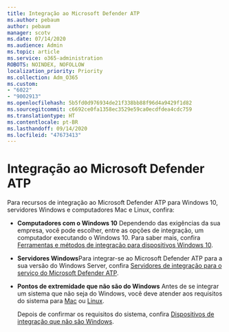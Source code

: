 ```yaml
---
title: Integração ao Microsoft Defender ATP
ms.author: pebaum
author: pebaum
manager: scotv
ms.date: 07/14/2020
ms.audience: Admin
ms.topic: article
ms.service: o365-administration
ROBOTS: NOINDEX, NOFOLLOW
localization_priority: Priority
ms.collection: Adm_O365
ms.custom:
- "6022"
- "9002913"
ms.openlocfilehash: 5b5fd0d976934de21f338bb88f96d4a9429f1d82
ms.sourcegitcommit: c6692ce0fa1358ec3529e59ca0ecdfdea4cdc759
ms.translationtype: HT
ms.contentlocale: pt-BR
ms.lasthandoff: 09/14/2020
ms.locfileid: "47673413"
---
```

# <a name="onboarding-microsoft-defender-atp"></a>Integração ao Microsoft Defender ATP

Para recursos de integração ao Microsoft Defender ATP para Windows 10, servidores Windows e computadores Mac e Linux, confira: 

- **Computadores com o Windows 10** Dependendo das exigências da sua empresa, você pode escolher, entre as opções de integração, um computador executando o Windows 10. Para saber mais, confira [Ferramentas e métodos de integração para dispositivos Windows 10](https://docs.microsoft.com/windows/security/threat-protection/microsoft-defender-atp/configure-endpoints). 

- **Servidores Windows**Para integrar-se ao Microsoft Defender ATP para a sua versão do Windows Server, confira [Servidores de integração para o serviço do Microsoft Defender ATP](https://docs.microsoft.com/windows/security/threat-protection/microsoft-defender-atp/configure-server-endpoints).

- **Pontos de extremidade que não são do Windows**  Antes de se integrar um sistema que não seja do Windows, você deve atender aos requisitos do sistema para [Mac](https://docs.microsoft.com/windows/security/threat-protection/microsoft-defender-atp/microsoft-defender-atp-mac#system-requirements) ou [Linux](https://docs.microsoft.com/windows/security/threat-protection/microsoft-defender-atp/microsoft-defender-atp-linux#system-requirements).

    Depois de confirmar os requisitos do sistema, confira [Dispositivos de integração que não são Windows](https://docs.microsoft.com/windows/security/threat-protection/microsoft-defender-atp/configure-endpoints-non-windows#onboarding-non-windows-machines).